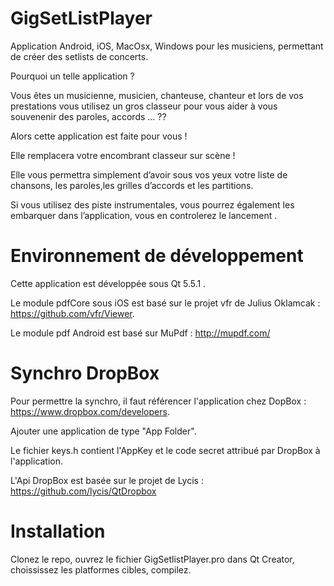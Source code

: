 # GigSetListPlayer
Application Android, iOS, MacOsx, Windows pour les musiciens, permettant de créer des setlists de concerts.

Pourquoi un telle application ?

Vous êtes un musicienne, musicien, chanteuse, chanteur et lors de vos prestations vous utilisez un gros classeur pour vous aider à vous souvenenir des paroles, accords ... ??

Alors cette application est faite pour vous !

Elle remplacera votre encombrant classeur sur scène !

Elle vous permettra simplement d’avoir sous vos yeux votre liste de chansons, les paroles,les grilles d’accords et les partitions.

Si vous utilisez des piste instrumentales, vous pourrez également les embarquer dans l’application, vous en controlerez le lancement .

# Environnement de développement

Cette application est développée sous Qt 5.5.1 .

Le module pdfCore sous iOS est basé sur le projet vfr de Julius Oklamcak : https://github.com/vfr/Viewer.

Le module pdf Android est basé sur MuPdf : http://mupdf.com/

# Synchro DropBox

Pour permettre la synchro, il faut référencer l'application chez DopBox : https://www.dropbox.com/developers.

Ajouter une application de type "App Folder".

Le fichier keys.h contient l'AppKey et le code secret attribué par DropBox à l'application.

L'Api DropBox est basée sur le projet de Lycis : https://github.com/lycis/QtDropbox

# Installation

Clonez le repo, ouvrez le fichier GigSetlistPlayer.pro dans Qt Creator, choississez les platformes cibles, compilez.
